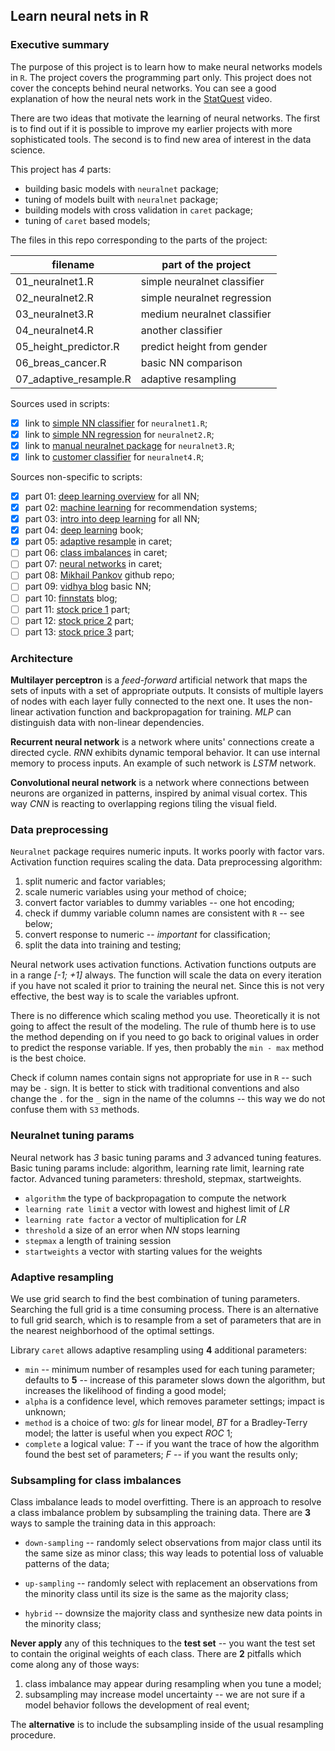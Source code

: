 ## Learn neural nets in R

### Executive summary

The purpose of this project is to learn how to make neural networks models in 
`R`. The project covers the programming part only. This project does not cover
the concepts behind neural networks. You can see a good explanation of how the
neural nets work in the [StatQuest] video. 

There are two ideas that motivate the learning of neural networks. The first is
to find out if it is possible to improve my earlier projects with more 
sophisticated tools. The second is to find new area of interest in the data 
science.

This project has *4* parts:

- building basic models with `neuralnet` package;  
- tuning of models built with `neuralnet` package;  
- building models with cross validation in `caret` package;  
- tuning of `caret` based models;  

The files in this repo corresponding to the parts of the project:

| filename               | part of the project         |
|------------------------|-----------------------------|
| 01_neuralnet1.R        | simple neuralnet classifier |
| 02_neuralnet2.R        | simple neuralnet regression |
| 03_neuralnet3.R        | medium neuralnet classifier |
| 04_neuralnet4.R        | another classifier	       |
| 05_height_predictor.R  | predict height from gender  |
| 06_breas_cancer.R      | basic NN comparison         |
| 07_adaptive_resample.R | adaptive resampling         |

Sources used in scripts:

- [x] link to [simple NN classifier] for `neuralnet1.R`;  
- [x] link to [simple NN regression] for `neuralnet2.R`;  
- [x] link to [manual neuralnet package] for `neuralnet3.R`;  
- [x] link to [customer classifier] for `neuralnet4.R`;  

Sources non-specific to scripts:

- [x] part 01: [deep learning overview] for all NN;  
- [x] part 02: [machine learning] for recommendation systems;  
- [x] part 03: [intro into deep learning] for all NN;  
- [x] part 04: [deep learning] book;  
- [x] part 05: [adaptive resample] in caret;  
- [ ] part 06: [class imbalances] in caret;  
- [ ] part 07: [neural networks] in caret;  
- [ ] part 08: [Mikhail Pankov] github repo;
- [ ] part 09: [vidhya blog] basic NN;  
- [ ] part 10: [finnstats] blog;  
- [ ] part 11: [stock price 1] part;  
- [ ] part 12: [stock price 2] part;  
- [ ] part 13: [stock price 3] part;  

### Architecture

**Multilayer perceptron** is a *feed-forward* artificial network that maps the
sets of inputs with a set of appropriate outputs. It consists of multiple layers
of nodes with each layer fully connected to the next one. It uses the non-linear
activation function and backpropagation for training. *MLP* can distinguish data
with non-linear dependencies.

**Recurrent neural network** is a network where units' connections create a
directed cycle. *RNN* exhibits dynamic temporal behavior. It can use internal
memory to process inputs. An example of such network is *LSTM* network.

**Convolutional neural network** is a network where connections between neurons
are organized in patterns, inspired by animal visual cortex. This way *CNN* is
reacting to overlapping regions tiling the visual field.

### Data preprocessing

`Neuralnet` package requires numeric inputs. It works poorly with factor vars.
Activation function requires scaling the data. Data preprocessing algorithm:

1. split numeric and factor variables;  
2. scale numeric variables using your method of choice;  
3. convert factor variables to dummy variables -- one hot encoding;  
4. check if dummy variable column names are consistent with `R` -- see below;  
5. convert response to numeric -- *important* for classification;  
6. split the data into training and testing;  

Neural network uses activation functions. Activation functions outputs are in a
range *[-1; +1]* always. The function will scale the data on every iteration if
you have not scaled it prior to training the neural net. Since this is not very
effective, the best way is to scale the variables upfront.

There is no difference which scaling method you use. Theoretically it is not
going to affect the result of the modeling. The rule of thumb here is to use
the method depending on if you need to go back to original values in order to
predict the response variable. If yes, then probably the `min - max` method is
the best choice.

Check if column names contain signs not appropriate for use in `R` -- such
may be `-` sign. It is better to stick with traditional conventions and also
change the `.` for the `_` sign in the name of the columns -- this way we do
not confuse them with `S3` methods.

### Neuralnet tuning params

Neural network has *3* basic tuning params and *3* advanced tuning features.
Basic tuning params include: algorithm, learning rate limit, learning rate 
factor. Advanced tuning parameters: threshold, stepmax, startweights.

 - `algorithm`              the type of backpropagation to compute the network  
 - `learning rate limit`    a vector with lowest and highest limit of *LR*  
 - `learning rate factor`   a vector of multiplication for *LR*  
 - `threshold`              a size of an error when *NN* stops learning  
 - `stepmax`                a length of training session  
 - `startweights`           a vector with starting values for the weights  
 
### Adaptive resampling

We use grid search to find the best combination of tuning parameters. Searching
the full grid is a time consuming process. There is an alternative to full grid
search, which is to resample from a set of parameters that are in the nearest
neighborhood of the optimal settings.

Library `caret` allows adaptive resampling using **4** additional parameters:

- `min` -- minimum number of resamples used for each tuning parameter; defaults 
to **5** -- increase of this parameter slows down the algorithm, but increases
the likelihood of finding a good model;  
- `alpha` is a confidence level, which removes parameter settings; impact is
unknown;  
- `method` is a choice of two: *gls* for linear model, *BT* for a Bradley-Terry
model; the latter is useful when you expect $ROC ~ 1$;  
- `complete` a logical value: *T* -- if you want the trace of how the algorithm
found the best set of parameters; *F* -- if you want the results only;


### Subsampling for class imbalances

Class imbalance leads to model overfitting. There is an approach to resolve a 
class imbalance problem by subsampling the training data. There are **3** ways
to sample the training data in this approach:

- `down-sampling` -- randomly select observations from major class until its
the same size as minor class; this way leads to potential loss of valuable
patterns of the data;  

- `up-sampling` -- randomly select with replacement an observations from the 
minority class until its size is the same as the majority class;

- `hybrid` -- downsize the majority class and synthesize new data points in the
minority class;

**Never apply** any of this techniques to the **test set** -- you want the test
set to contain the original weights of each class. There are **2** pitfalls
which come along any of those ways:

1. class imbalance may appear during resampling when you tune a model;  
2. subsampling may increase model uncertainty -- we are not sure if a model
behavior follows the development of real event;

The **alternative** is to include the subsampling inside of the usual resampling
procedure. 


<br />
<br />

[StatQuest]: https://www.youtube.com/watch?v=CqOfi41LfDw&list=PLblh5JKOoLUIxGDQs4LFFD--41Vzf-ME1
[simple NN classifier]: https://www.r-bloggers.com/2018/10/neuralnet-train-and-test-neural-networks-using-r/
[simple NN regression]: https://www.r-bloggers.com/2015/09/fitting-a-neural-network-in-r-neuralnet-package/
[manual neuralnet package]: https://rdrr.io/cran/neuralnet/man/neuralnet-package.html
[customer classifier]: http://www.learnbymarketing.com/tutorials/neural-networks-in-r-tutorial/
[deep learning overview]: https://www.r-bloggers.com/2017/02/deep-learning-in-r-2/
[machine learning]: https://rafalab.github.io/dsbook/introduction-to-machine-learning.html
[intro into deep learning]: https://koalaverse.github.io/machine-learning-in-R/deep-neural-networks.html
[deep learning]: https://srdas.github.io/DLBook/
[adaptive resample]: https://topepo.github.io/caret/adaptive-resampling.html
[class imbalances]: https://topepo.github.io/caret/subsampling-for-class-imbalances.html
[neural networks]: https://topepo.github.io/caret/train-models-by-tag.html#neural-network
[Mikhail Pankov]: https://github.com/Mishkail/NeuralNetR
[vidhya blog]: https://www.analyticsvidhya.com/blog/2017/09/creating-visualizing-neural-network-in-r/
[finnstats]: https://www.r-bloggers.com/2021/04/deep-neural-network-in-r/
[stock price 1]: https://stackoverflow.com/questions/38010806/predicting-price-using-previous-prices-with-r-and-neural-networks-neuralnet
[stock price 2]: https://github.com/niki864/Simple-Stock-Predictor-xgboost-knn-
[stock price 3]: https://stats.stackexchange.com/questions/44962/r-neural-net-training-and-prediction


